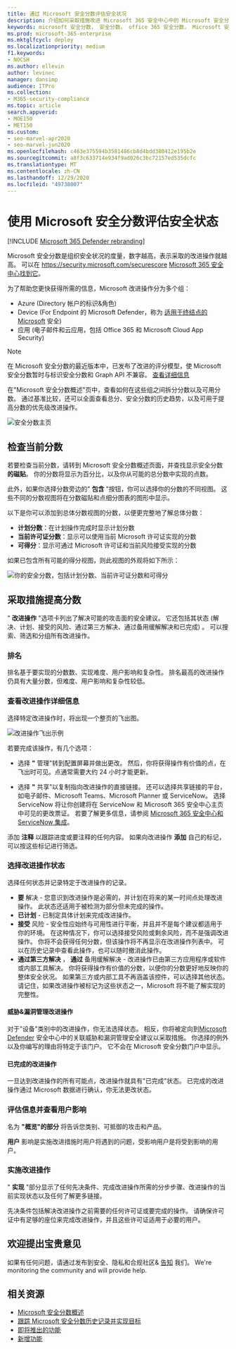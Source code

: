 ```yaml
---
title: 通过 Microsoft 安全分数评估安全状况
description: 介绍如何采取措施改进 Microsoft 365 安全中心中的 Microsoft 安全分数。
keywords: microsoft 安全分数， 安全分数， office 365 安全分数， Microsoft 安全分数， microsoft 365 安全中心， 改进操作
ms.prod: microsoft-365-enterprise
ms.mktglfcycl: deploy
ms.localizationpriority: medium
f1.keywords:
- NOCSH
ms.author: ellevin
author: levinec
manager: dansimp
audience: ITPro
ms.collection:
- M365-security-compliance
ms.topic: article
search.appverid:
- MOE150
- MET150
ms.custom:
- seo-marvel-apr2020
- seo-marvel-jun2020
ms.openlocfilehash: c463e375594b3581486cb8d4bdd380412e195b2e
ms.sourcegitcommit: a8f3c633714e934f9ad026c3bc72157ed535dcfc
ms.translationtype: MT
ms.contentlocale: zh-CN
ms.lasthandoff: 12/29/2020
ms.locfileid: "49738007"
---
```

# <a name="assess-your-security-posture-with-microsoft-secure-score"></a>使用 Microsoft 安全分数评估安全状态

[!INCLUDE [Microsoft 365 Defender rebranding](../includes/microsoft-defender.md)]

Microsoft 安全分数是组织安全状况的度量，数字越高，表示采取的改进操作就越高。 可以在 https://security.microsoft.com/securescore [Microsoft 365 安全中心找到它](overview-security-center.md)。

为了帮助您更快获得所需的信息，Microsoft 改进操作分为多个组：

* Azure (Directory 帐户的标识&角色) 
* Device (For Endpoint 的 Microsoft Defender，称为 [适用于终结点的 Microsoft](https://docs.microsoft.com/windows/security/threat-protection/microsoft-defender-atp/tvm-microsoft-secure-score-devices) 安全) 
* 应用 (电子邮件和云应用，包括 Office 365 和 Microsoft Cloud App Security) 

>[!NOTE]
>在 Microsoft 安全分数的最近版本中，已发布了改进的评分模型，使 Microsoft 安全分数暂时与标识安全分数和 Graph API 不兼容。 [查看详细信息](microsoft-secure-score-whats-new.md)

在"Microsoft 安全分数概述"页中，查看如何在这些组之间拆分分数以及可用分数。 通过基准比较，还可以全面查看总分、安全分数的历史趋势，以及可用于提高分数的优先级改进操作。

![安全分数主页](../../media/secure-score/secure-score-homepage-new.png)

## <a name="check-your-current-score"></a>检查当前分数

若要检查当前分数，请转到 Microsoft 安全分数概述页面，并查找显示安全分数 **的磁贴**。 你的分数将显示为百分比，以及你从可能的总分数中实现的点数。

此外，如果你选择分数旁边的" **包含** "按钮，你可以选择你的分数的不同视图。 这些不同的分数视图将在分数磁贴和点细分图表的图形中显示。

以下是你可以添加到总体分数视图的分数，以便更完整地了解总体分数：

- **计划分数**：在计划操作完成时显示计划分数
- **当前许可证分数**：显示可以使用当前 Microsoft 许可证实现的分数
- **可得分**：显示可通过 Microsoft 许可证和当前风险接受实现的分数

如果已包含所有可能的得分视图，则此视图的外观将如下所示：

![你的安全分数，包括计划分数、当前许可证分数和可得分](../../media/secure-score/your-secure-score.png)

## <a name="take-action-to-improve-your-score"></a>采取措施提高分数

" **改进操作** "选项卡列出了解决可能的攻击面的安全建议。 它还包括其状态 (解决、计划、接受的风险、通过第三方解决、通过备用缓解解决和已完成) 。 可以搜索、筛选和分组所有改进操作。  

### <a name="ranking"></a>排名

排名基于要实现的分数数、实现难度、用户影响和复杂性。 排名最高的改进操作仍具有大量分数，但难度、用户影响和复杂性较低。

### <a name="view-improvement-action-details"></a>查看改进操作详细信息

选择特定改进操作时，将出现一个整页的飞出图。  

![改进操作飞出示例](../../media/secure-score/secure-score-improvement-action-details.png)

若要完成该操作，有几个选项：

- 选择 **"** 管理"转到配置屏幕并做出更改。 然后，你将获得操作有价值的点，在飞出时可见。点通常需要大约 24 小时才能更新。

- 选择 **"** 共享"以复制指向改进操作的直接链接。 还可以选择共享链接的平台，如电子邮件、Microsoft Teams、Microsoft Planner 或 ServiceNow。 选择 ServiceNow 将让你创建将在 ServiceNow 和 Microsoft 365 安全中心主页中可见的更改票证。 若要了解更多信息，请参阅 [Microsoft 365 安全中心和 ServiceNow 集成](tickets-security-center.md)。

添加 **注释** 以跟踪进度或要注释的任何内容。 如果向改进操作 **添加** 自己的标记，可以按这些标记进行筛选。

### <a name="choose-an-improvement-action-status"></a>选择改进操作状态

选择任何状态并记录特定于改进操作的记录。

- **要** 解决 - 您意识到改进操作是必需的，并计划在将来的某一时间点处理改进操作。 此状态还适用于被检测为部分但未完成的操作。
- **已计划** - 已制定具体计划来完成改进操作。
- **接受** 风险 - 安全性应始终与可用性进行平衡，并且并不是每个建议都适用于你的环境。 在这种情况下，你可以选择接受风险或剩余风险，而不是强调改进操作。 你将不会获得任何分数，但该操作将不再显示在改进操作列表中。 可以在历史记录中查看此操作，也可以随时撤消此操作。
- **通过第三方解决** ， **通过** 备用缓解解决 - 改进操作已由第三方应用程序或软件或内部工具解决。 你将获得操作有价值的分数，以便你的分数更好地反映你的整体安全状况。 如果第三方或内部工具不再涵盖该控件，可以选择其他状态。 请记住，如果改进操作被标记为这些状态之一，Microsoft 将不能了解实现的完整性。

#### <a name="threat--vulnerability-management-improvement-actions"></a>威胁&漏洞管理改进操作

对于"设备"类别中的改进操作，你无法选择状态。 相反，你将被定向到[Microsoft Defender](https://docs.microsoft.com/windows/security/threat-protection/microsoft-defender-atp/use) [](https://docs.microsoft.com/windows/security/threat-protection/microsoft-defender-atp/tvm-security-recommendation)安全中心中的关联威胁和漏洞管理安全建议以采取措施。 你选择的例外以及你编写的理由将特定于该门户。 它不会在 Microsoft 安全分数门户中显示。

#### <a name="completed-improvement-actions"></a>已完成的改进操作

一旦达到改进操作的所有可能点，改进操作就具有"已完成"状态。 已完成的改进操作通过 Microsoft 数据进行确认，你无法更改状态。

### <a name="assess-information-and-review-user-impact"></a>评估信息并查看用户影响

名为 **"概览"的部分** 将告诉您类别、可抵御的攻击和产品。

**用户** 影响是实施改进措施时用户将遇到的问题，受影响用户是将受到影响的用户。

### <a name="implement-the-improvement-action"></a>实施改进操作

" **实现** "部分显示了任何先决条件、完成改进操作所需的分步步骤、改进操作的当前实现状态以及任何了解更多链接。

先决条件包括解决改进操作之前需要的任何许可证或要完成的操作。 请确保许可证中有足够的座位来完成改进操作，并且这些许可证适用于必要的用户。  

## <a name="we-want-to-hear-from-you"></a>欢迎提出宝贵意见

如果有任何问题，请通过发布到安全、隐私和合规社区& [告知](https://techcommunity.microsoft.com/t5/Security-Privacy-Compliance/bd-p/security_privacy) 我们。 We're monitoring the community and will provide help.

## <a name="related-resources"></a>相关资源

- [Microsoft 安全分数概述](microsoft-secure-score.md)
- [跟踪 Microsoft 安全分数历史记录并实现目标](microsoft-secure-score-history-metrics-trends.md)
- [即将推出的功能](microsoft-secure-score-whats-coming.md)
- [新增功能](microsoft-secure-score-whats-new.md)
